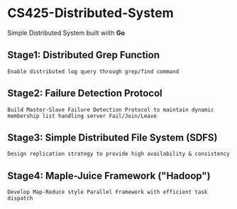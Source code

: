# CS425-Distributed-System
Simple Distributed System built wiith **Go** 

## Stage1: Distributed Grep Function
```Enable distributed log query through grep/find command ```

## Stage2: Failure Detection Protocol
```Build Master-Slave Failure Detection Protocol to maintain dynamic membership list handling server Fail/Join/Leave```

## Stage3: Simple Distributed File System (SDFS)
```Design replication strategy to provide high availability & consistency```

## Stage4: Maple-Juice Framework ("Hadoop")
```Develop Map-Reduce style Parallel Framework with efficient task dispatch ```
